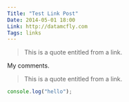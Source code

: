```yaml
---
Title: "Test Link Post"
Date: 2014-05-01 18:00
Link: http://datamcfly.com
Tags: links
---
```


> This is a quote entitled from a link.

My comments.

> This is a quote entitled from a link.


```javascript
console.log("hello");
```
